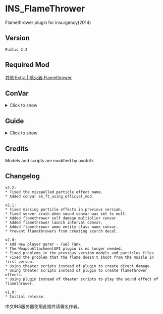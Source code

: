 # INS_FlameThrower
Flamethrower plugin for insurgency(2014)

## Version
    Public 2.2

## Required Mod
[其他 Extra | 喷火器 Flamethrower](https://steamcommunity.com/sharedfiles/filedetails/?id=2392887647)


## ConVar
<details>
<summary>Click to show</summary>

```
// Copy what you want to modify to your server.cfg

// If you are using the official mod of the plugin author, please set it to 1, then the plugin will run
// AddFileToDownloadsTable("custom/Flamethrower_Particles_***.vpk") and PrecacheParticleFile("particles/ins_flamethrower.pcf") automatically. 
// If set to 0, you need to deal the particles files by yourself.
// Default: "1"
sm_ft_using_official_mod "1"

// Flamethrower ammo entity class name. 
// You must set this convar if you use a different ammo class name in your theater.
// Default: "flame_proj"
sm_ft_ammo_class_name "flame_proj"

// Burn duration
// Default: "2.0"
sm_ft_burn_time "2.0"

// Flamethrower self damage multiplier.
// Default: "0.2"
sm_ft_self_damage_mult "0.2"

// Flamethrower launch interval. Closed if less than 0.08.
// Default: "0.12"
sm_ft_fire_interval "0.12"

// Is all plugin flamethrower fire sound enable?
// Default: "1"
sm_ft_sound_enable "1

// Flamethrower fire START sound file path for team sec. Closed if empty.
// Default: "weapons/flamethrowerno2/flamethrower_start.wav"
sm_ft_start_sound_sec "weapons/flamethrowerno2/flamethrower_start.wav"

// Flamethrower fire LOOP sound file path for team sec. Closed if empty.
// Default: "weapons/flamethrowerno2/flamethrower_looping.wav"
sm_ft_loop_sound_sec "weapons/flamethrowerno2/flamethrower_looping.wav""

// Flamethrower fire END sound file path for team sec. Closed if empty.
// Default: "weapons/flamethrowerno2/flamethrower_end.wav"
sm_ft_end_sound_sec "weapons/flamethrowerno2/flamethrower_end.wav"

// Flamethrower fire EMPTY sound file path for team sec. Closed if empty.
// Default: ""
sm_ft_empty_sound_sec ""

// Flamethrower fire START sound file path for team ins. Closed if empty.
// Default: "weapons/flamethrowerno41/flamethrower_start.wav"
sm_ft_start_sound_ins "weapons/flamethrowerno41/flamethrower_start.wav"

// Flamethrower fire LOOP sound file path for team ins. Closed if empty.
// Default: "weapons/flamethrowerno41/flamethrower_looping.wav"
sm_ft_loop_sound_ins "weapons/flamethrowerno41/flamethrower_looping.wav"

// Flamethrower fire END sound file path for team ins. Closed if empty.
// Default: "weapons/flamethrowerno41/flamethrower_end.wav"
sm_ft_end_sound_ins "weapons/flamethrowerno41/flamethrower_end.wav"

// Flamethrower fire EMPTY sound file path for team ins. Closed if empty.
// Default: ""
sm_ft_empty_sound_ins ""
```

</details>

## Guide
<details>
<summary>Click to show</summary>

To use this plugin you need to modify the original theater and create your own theater mod. 
<br>If you don't know how to do it, please check the [theater modding guide](https://steamcommunity.com/sharedfiles/filedetails/?id=424392708).

### 1. Subscribe the [required mod](https://steamcommunity.com/sharedfiles/filedetails/?id=2392887647) for your server OR download it and edit it into your own mod
### 2. Add "#base", "sounds" and "localize" to your mod main theater file
```
"#base" "base/gandor233_flamethrower.theater"
...
"theater"
{
    "core"
    {
        "precache"
        {
            ...
            "particles"   "particles/ins_flamethrower.pcf"
            "sounds"      "scripts/gandor233_flamethrower_sounds.txt"
            "localize"    "resource/gandor233_flamethrower_%language%.txt"
        }
    }
}
```
### 3. Add "flame" to your mod ammo theater file
```
"theater"
{
    "ammo"
    {
        "flame_proj"
        {
            "flags_clear"    "AMMO_USE_MAGAZINES"
            "carry"          "500"
        }
    }
}
```
### 4. Add "weapon_flamethrower_***" to player templates allowed items
```
"theater"
{
    "player_templates"
    {
        "template_security_1"
        {
            "team"    "security"
            "models"
            {
                ...
            }
            "buy_order"
            {
                ...
            }
            "allowed_items"
            {
                "gear"      "fuel_tank_sec"
                "weapon"    "weapon_flamethrower_sec"
                ...
            }
        }
        "template_insurgent_1"
        {
            "team"    "insurgents"
            "models"
            {
                ...
            }
            "buy_order"
            {
                ...
            }
            "allowed_items"
            {
                "gear"      "fuel_tank_ins"
                "weapon"    "weapon_flamethrower_ins"
                ...
            }
        }
    }
}
```
### 5. Install plugin
Remove other versions of flamethrower plugin
<br>Put FlameThrower_public.smx into "insurgency\addons\sourcemod\plugins\"
### 6. Particles file
Put the version 2.1+ custom\Flamethrower_Particles_dir.vpk and custom\Flamethrower_Particles_000.vpk to your fastdl folder, and make sure player is forced to download these two vpk files to them custom folder when they join your server.

If you don't have a fastdl server, player also need to subscribe the required mod by themself, otherwise the flamethrower fire particles effect won't show up if player didn't reconnect to your server when they first join your server erverytime after they start the game program.

</details>

## Credits
Models and scripts are modified by axotn1k

## Changelog
```
v2.2:
* Fixed the misspelled particle effect name.
* Added convar sm_ft_using_official_mod.

v2.1:
* Fixed missing particle effects in previous version.
* Fixed server crash when sound convar was set to null.
* Added flamethrower self damage multiplier convar.
* Added flamethrower launch interval convar.
* Added flamethrower ammo entity class name convar.
* Prevent flamethrowers from creating scorch decal.

v2.0:
* Add New player gerar - Fuel Tank
* The WeaponAttachmentAPI plugin is no longer needed.
* Fixed problems in the previous version models and particles files.
* Fixed the problem that the flame doesn't shoot from the muzzle in first person.
* Using theater scripts instead of plugin to create direct damage.
* Using theater scripts instead of plugin to create flamethrower effects.
* Using plugin instead of theater scripts to play the sound effect of flamethrower.

v1.0:
* Initial release.
```
中文INS服务器使用此插件请署名作者。